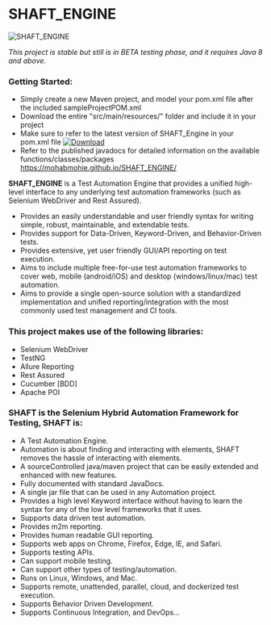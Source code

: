 # SHAFT_ENGINE
<img src="https://drive.google.com/uc?export=download&id=1VHD9VsVHDndMjSV-wTVtCXUPHZ9AryO7" alt="SHAFT_ENGINE" style="display:block; margin-left:auto; margin-right:auto;"/>

*This project is stable but still is in BETA testing phase, and it requires Java 8 and above.*

### Getting Started:

- Simply create a new Maven project, and model your pom.xml file after the included sampleProjectPOM.xml
- Download the entire "src/main/resources/" folder and include it in your project
- Make sure to refer to the latest version of SHAFT_Engine in your pom.xml file [ ![Download](https://api.bintray.com/packages/mohabmohie/SHAFT/SHAFT_Engine/images/download.svg) ](https://bintray.com/mohabmohie/SHAFT/SHAFT_Engine/_latestVersion)
- Refer to the published javadocs for detailed information on the available functions/classes/packages https://mohabmohie.github.io/SHAFT_ENGINE/

**SHAFT_ENGINE** is a Test Automation Engine that provides a unified high-level interface to any underlying test automation frameworks (such as Selenium WebDriver and Rest Assured).
- Provides an easily understandable and user friendly syntax for writing simple, robust, maintainable, and extendable tests.
- Provides support for Data-Driven, Keyword-Driven, and Behavior-Driven tests.
- Provides extensive, yet user friendly GUI/API reporting on test execution.
- Aims to include multiple free-for-use test automation frameworks to cover web, mobile (android/iOS) and desktop (windows/linux/mac) test automation.
- Aims to provide a single open-source solution with a standardized implementation and unified reporting/integration with the most commonly used test management and CI tools.

### This project makes use of the following libraries:
- Selenium WebDriver
- TestNG
- Allure Reporting
- Rest Assured
- Cucumber [BDD]
- Apache POI

### SHAFT is the Selenium Hybrid Automation Framework for Testing, SHAFT is:
- A Test Automation Engine.
- Automation is about finding and interacting with elements, SHAFT removes the hassle of interacting with elements.
- A sourceControlled java/maven project that can be easily extended and enhanced with new features.
- Fully documented with standard JavaDocs.
- A single jar file that can be used in any Automation project.
- Provides a high level Keyword interface without having to learn the syntax for any of the low level frameworks that it uses.
- Supports data driven test automation.
- Provides m2m reporting.
- Provides human readable GUI reporting.
- Supports web apps on Chrome, Firefox, Edge, IE, and Safari.
- Supports testing APIs.
- Can support mobile testing.
- Can support other types of testing/automation.
- Runs on Linux, Windows, and Mac.
- Supports remote, unattended, parallel, cloud, and dockerized test execution.
- Supports Behavior Driven Development.
- Supports Continuous Integration, and DevOps...
